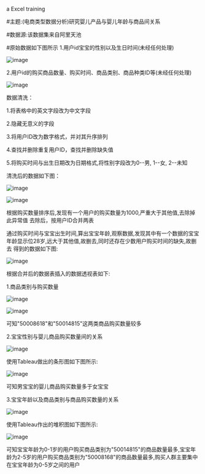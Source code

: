 
a Excel training

#主题:(电商类型数据分析)研究婴儿产品与婴儿年龄与商品间关系


#数据源:该数据集来自阿里天池


#原始数据如下图所示
1.用户id宝宝的性别以及生日时间(未经任何处理)


![image](https://github.com/Lzt438/Excel/blob/main/%E5%B1%8F%E5%B9%95%E6%88%AA%E5%9B%BE%202023-03-04%20112713.png)


2.用户id的购买商品数量、购买时间、商品类别、商品种类ID等(未经任何处理)


![image](https://github.com/Lzt438/Excel/blob/main/%E5%B1%8F%E5%B9%95%E6%88%AA%E5%9B%BE%202023-03-04%20112752.png)


数据清洗：

1.将表格中的英文字段改为中文字段

2.隐藏无意义的字段

3.将用户ID改为数字格式，并对其升序排列

4.查找并删除重复用户ID，查找并删除缺失值

5.将购买时间与出生日期改为日期格式,将性别字段改为0--男, 1--女, 2--未知

清洗后的数据如下图：



![image](https://github.com/Lzt438/Excel/blob/main/%E5%B1%8F%E5%B9%95%E6%88%AA%E5%9B%BE%202023-03-04%20115408.png)


![image](https://github.com/Lzt438/Excel/blob/main/%E5%B1%8F%E5%B9%95%E6%88%AA%E5%9B%BE%202023-03-04%20115409.png)

根据购买数量排序后,发现有一个用户的购买数量为1000,严重大于其他值,去除掉此异常值
去除后，按用户ID合并两表

通过购买时间与宝宝出生时间,算出宝宝年龄,观察数据,发现其中有一个数据的宝宝年龄显示位28岁,远大于其他值,故删去,同时还存在少数用户购买时间的缺失,故删去
得到的数据如下图:


![image](https://github.com/Lzt438/Excel/blob/main/%E5%B1%8F%E5%B9%95%E6%88%AA%E5%9B%BE%202023-03-04%20152109.png)


根据合并后的数据表插入的数据透视表如下:

1.商品类别与购买数量

![image](https://github.com/Lzt438/Excel/blob/main/%E5%B1%8F%E5%B9%95%E6%88%AA%E5%9B%BE%202023-03-04%20181511.png)


![image](https://github.com/Lzt438/Excel/blob/main/%E5%B1%8F%E5%B9%95%E6%88%AA%E5%9B%BE%202023-03-11%20162555.png)


可知"50008618"和"50014815"这两类商品购买数量较多

2.宝宝性别与婴儿商品购买数量间的关系

![image](https://github.com/Lzt438/Excel/blob/main/%E5%B1%8F%E5%B9%95%E6%88%AA%E5%9B%BE%202023-03-04%20182349.png)

使用Tableau做出的条形图如下图所示:


![image](https://github.com/Lzt438/Excel/blob/main/%E5%B1%8F%E5%B9%95%E6%88%AA%E5%9B%BE%202023-03-11%20163038.png)


可知男宝宝的婴儿商品购买数量多于女宝宝


3.宝宝年龄以及商品类别与商品购买数量的关系

![image](https://github.com/Lzt438/Excel/blob/main/%E5%B1%8F%E5%B9%95%E6%88%AA%E5%9B%BE%202023-03-03%20172245.png)


使用Tableau作出的堆积图如下图所示:


![image](https://github.com/Lzt438/Excel/blob/main/%E5%B1%8F%E5%B9%95%E6%88%AA%E5%9B%BE%202023-03-12%20162244.png)



可知宝宝年龄为0-1岁的用户购买商品类别为"50014815"的商品数量最多,宝宝年龄为2-5岁的用户购买商品类别为"50008168"的商品数量最多,购买人群主要集中在宝宝年龄为0-5岁之间的用户

